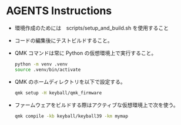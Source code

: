 # AGENTS Instructions

- 環境作成のためには　scripts/setup_and_build.sh を使用すること

- コードの編集後にテストビルドすること。

- QMK コマンドは常に Python の仮想環境上で実行すること。

  ```bash
  python -m venv .venv
  source .venv/bin/activate
  ```

- QMK のホームディレクトリを以下で設定する。

  ```bash
  qmk setup -H keyball/qmk_firmware
  ```

- ファームウェアをビルドする際はアクティブな仮想環境上で次を使う。

  ```bash
  qmk compile -kb keyball/keyball39 -km mymap
  ```
